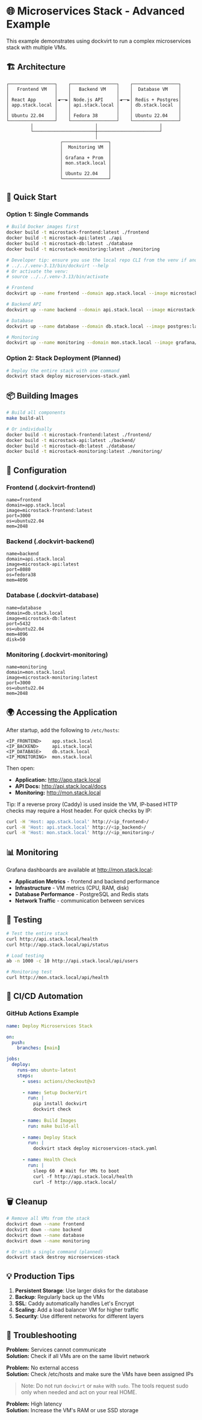 # 🌐 Microservices Stack - Advanced Example

This example demonstrates using dockvirt to run a complex microservices stack with multiple VMs.

## 🏗️ Architecture

```
┌─────────────────┐    ┌─────────────────┐    ┌─────────────────┐
│   Frontend VM   │    │   Backend VM    │    │  Database VM    │
│                 │    │                 │    │                 │
│ React App       │◄──►│ Node.js API     │◄──►│ Redis + Postgres│
│ app.stack.local │    │ api.stack.local │    │ db.stack.local  │
│                 │    │                 │    │                 │
│ Ubuntu 22.04    │    │ Fedora 38       │    │ Ubuntu 22.04    │
└─────────────────┘    └─────────────────┘    └─────────────────┘
         │                       │                       │
         └───────────────────────┼───────────────────────┘
                                 │
                    ┌─────────────────┐
                    │  Monitoring VM  │
                    │                 │
                    │ Grafana + Prom  │
                    │ mon.stack.local │
                    │                 │
                    │ Ubuntu 22.04    │
                    └─────────────────┘
```

## 🚀 Quick Start

### Option 1: Single Commands

```bash
# Build Docker images first
docker build -t microstack-frontend:latest ./frontend
docker build -t microstack-api:latest ./api  
docker build -t microstack-db:latest ./database
docker build -t microstack-monitoring:latest ./monitoring

# Developer tip: ensure you use the local repo CLI from the venv if another dockvirt is on PATH
# ../../.venv-3.13/bin/dockvirt --help
# Or activate the venv:
# source ../../.venv-3.13/bin/activate

# Frontend
dockvirt up --name frontend --domain app.stack.local --image microstack-frontend:latest --port 3000 --os ubuntu22.04

# Backend API  
dockvirt up --name backend --domain api.stack.local --image microstack-api:latest --port 8080 --os fedora38

# Database
dockvirt up --name database --domain db.stack.local --image postgres:latest --port 5432 --os ubuntu22.04

# Monitoring
dockvirt up --name monitoring --domain mon.stack.local --image grafana/grafana:latest --port 3000 --os ubuntu22.04
```

### Option 2: Stack Deployment (Planned)

```bash
# Deploy the entire stack with one command
dockvirt stack deploy microservices-stack.yaml
```

## 📦 Building Images

```bash
# Build all components
make build-all

# Or individually
docker build -t microstack-frontend:latest ./frontend/
docker build -t microstack-api:latest ./backend/
docker build -t microstack-db:latest ./database/
docker build -t microstack-monitoring:latest ./monitoring/
```

## 🔧 Configuration

### Frontend (.dockvirt-frontend)
```
name=frontend
domain=app.stack.local
image=microstack-frontend:latest
port=3000
os=ubuntu22.04
mem=2048
```

### Backend (.dockvirt-backend)
```
name=backend
domain=api.stack.local
image=microstack-api:latest
port=8080
os=fedora38
mem=4096
```

### Database (.dockvirt-database)
```
name=database
domain=db.stack.local
image=microstack-db:latest
port=5432
os=ubuntu22.04
mem=4096
disk=50
```

### Monitoring (.dockvirt-monitoring)
```
name=monitoring
domain=mon.stack.local
image=microstack-monitoring:latest
port=3000
os=ubuntu22.04
mem=2048
```

## 🌍 Accessing the Application

After startup, add the following to `/etc/hosts`:

```
<IP_FRONTEND>    app.stack.local
<IP_BACKEND>     api.stack.local  
<IP_DATABASE>    db.stack.local
<IP_MONITORING>  mon.stack.local
```

Then open:
- **Application:** http://app.stack.local
- **API Docs:** http://api.stack.local/docs
- **Monitoring:** http://mon.stack.local

Tip: If a reverse proxy (Caddy) is used inside the VM, IP-based HTTP checks may require a Host header. For quick checks by IP:

```bash
curl -H 'Host: app.stack.local' http://<ip_frontend>/
curl -H 'Host: api.stack.local' http://<ip_backend>/
curl -H 'Host: mon.stack.local' http://<ip_monitoring>/
```

## 📊 Monitoring

Grafana dashboards are available at http://mon.stack.local:
- **Application Metrics** - frontend and backend performance
- **Infrastructure** - VM metrics (CPU, RAM, disk)
- **Database Performance** - PostgreSQL and Redis stats
- **Network Traffic** - communication between services

## 🧪 Testing

```bash
# Test the entire stack
curl http://api.stack.local/health
curl http://app.stack.local/api/status

# Load testing
ab -n 1000 -c 10 http://api.stack.local/api/users

# Monitoring test
curl http://mon.stack.local/api/health
```

## 🔄 CI/CD Automation

### GitHub Actions Example

```yaml
name: Deploy Microservices Stack

on:
  push:
    branches: [main]

jobs:
  deploy:
    runs-on: ubuntu-latest
    steps:
      - uses: actions/checkout@v3
      
      - name: Setup DockerVirt
        run: |
          pip install dockvirt
          dockvirt check
          
      - name: Build Images
        run: make build-all
        
      - name: Deploy Stack
        run: |
          dockvirt stack deploy microservices-stack.yaml
          
      - name: Health Check
        run: |
          sleep 60  # Wait for VMs to boot
          curl -f http://api.stack.local/health
          curl -f http://app.stack.local/
```

## 🗑️ Cleanup

```bash
# Remove all VMs from the stack
dockvirt down --name frontend
dockvirt down --name backend  
dockvirt down --name database
dockvirt down --name monitoring

# Or with a single command (planned)
dockvirt stack destroy microservices-stack
```

## 💡 Production Tips

1. **Persistent Storage**: Use larger disks for the database
2. **Backup**: Regularly back up the VMs
3. **SSL**: Caddy automatically handles Let's Encrypt
4. **Scaling**: Add a load balancer VM for higher traffic
5. **Security**: Use different networks for different layers

## 🚨 Troubleshooting

**Problem:** Services cannot communicate  
**Solution:** Check if all VMs are on the same libvirt network

**Problem:** No external access  
**Solution:** Check /etc/hosts and make sure the VMs have been assigned IPs

> Note: Do not run `dockvirt` or `make` with `sudo`. The tools request sudo only when needed and act on your real HOME.

**Problem:** High latency  
**Solution:** Increase the VM's RAM or use SSD storage
